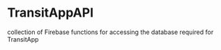# TransitAppAPI
collection of Firebase functions for accessing the database required for TransitApp
